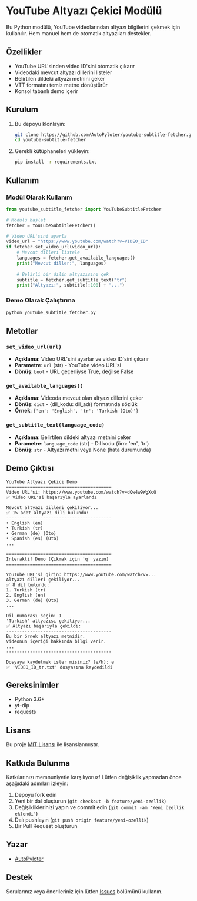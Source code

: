 # YouTube Altyazı Çekici Modülü

Bu Python modülü, YouTube videolarından altyazı bilgilerini çekmek için kullanılır. Hem manuel hem de otomatik altyazıları destekler.

## Özellikler
- YouTube URL'sinden video ID'sini otomatik çıkarır
- Videodaki mevcut altyazı dillerini listeler
- Belirtilen dildeki altyazı metnini çeker
- VTT formatını temiz metne dönüştürür
- Konsol tabanlı demo içerir

## Kurulum
1. Bu depoyu klonlayın:
   ```bash
   git clone https://github.com/AutoPyloter/youtube-subtitle-fetcher.git
   cd youtube-subtitle-fetcher
   ```

2. Gerekli kütüphaneleri yükleyin:
   ```bash
   pip install -r requirements.txt
   ```

## Kullanım
### Modül Olarak Kullanım
```python
from youtube_subtitle_fetcher import YouTubeSubtitleFetcher

# Modülü başlat
fetcher = YouTubeSubtitleFetcher()

# Video URL'sini ayarla
video_url = "https://www.youtube.com/watch?v=VIDEO_ID"
if fetcher.set_video_url(video_url):
    # Mevcut dilleri listele
    languages = fetcher.get_available_languages()
    print("Mevcut diller:", languages)
    
    # Belirli bir dilin altyazısını çek
    subtitle = fetcher.get_subtitle_text("tr")
    print("Altyazı:", subtitle[:100] + "...")
```

### Demo Olarak Çalıştırma
```bash
python youtube_subtitle_fetcher.py
```

## Metotlar
### `set_video_url(url)`
- **Açıklama**: Video URL'sini ayarlar ve video ID'sini çıkarır
- **Parametre**: `url` (str) - YouTube video URL'si
- **Dönüş**: `bool` - URL geçerliyse True, değilse False

### `get_available_languages()`
- **Açıklama**: Videoda mevcut olan altyazı dillerini çeker
- **Dönüş**: `dict` - {dil_kodu: dil_adı} formatında sözlük
- **Örnek**: `{'en': 'English', 'tr': 'Turkish (Oto)'}`

### `get_subtitle_text(language_code)`
- **Açıklama**: Belirtilen dildeki altyazı metnini çeker
- **Parametre**: `language_code` (str) - Dil kodu (örn: 'en', 'tr')
- **Dönüş**: `str` - Altyazı metni veya None (hata durumunda)

## Demo Çıktısı
```
YouTube Altyazı Çekici Demo
========================================
Video URL'si: https://www.youtube.com/watch?v=dQw4w9WgXcQ
✅ Video URL'si başarıyla ayarlandı

Mevcut altyazı dilleri çekiliyor...
✅ 15 adet altyazı dili bulundu:
----------------------------------------
• English (en)
• Turkish (tr)
• German (de) (Oto)
• Spanish (es) (Oto)
...

========================================
Interaktif Demo (Çıkmak için 'q' yazın)
========================================

YouTube URL'si girin: https://www.youtube.com/watch?v=...
Altyazı dilleri çekiliyor...
✅ 8 dil bulundu:
1. Turkish (tr)
2. English (en)
3. German (de) (Oto)
...

Dil numarası seçin: 1
'Turkish' altyazısı çekiliyor...
✅ Altyazı başarıyla çekildi:
----------------------------------------
Bu bir örnek altyazı metnidir.
Videonun içeriği hakkında bilgi verir.
...
----------------------------------------

Dosyaya kaydetmek ister misiniz? (e/h): e
✅ 'VIDEO_ID_tr.txt' dosyasına kaydedildi
```

## Gereksinimler
- Python 3.6+
- yt-dlp
- requests

## Lisans
Bu proje [MIT Lisansı](LICENSE) ile lisanslanmıştır.

## Katkıda Bulunma
Katkılarınızı memnuniyetle karşılıyoruz! Lütfen değişiklik yapmadan önce aşağıdaki adımları izleyin:
1. Depoyu fork edin
2. Yeni bir dal oluşturun (`git checkout -b feature/yeni-ozellik`)
3. Değişikliklerinizi yapın ve commit edin (`git commit -am 'Yeni özellik eklendi'`)
4. Dalı pushlayın (`git push origin feature/yeni-ozellik`)
5. Bir Pull Request oluşturun

## Yazar
- [AutoPyloter](https://github.com/AutoPyloter)

## Destek
Sorularınız veya önerileriniz için lütfen [Issues](https://github.com/AutoPyloter/youtube-subtitle-fetcher/issues) bölümünü kullanın.


